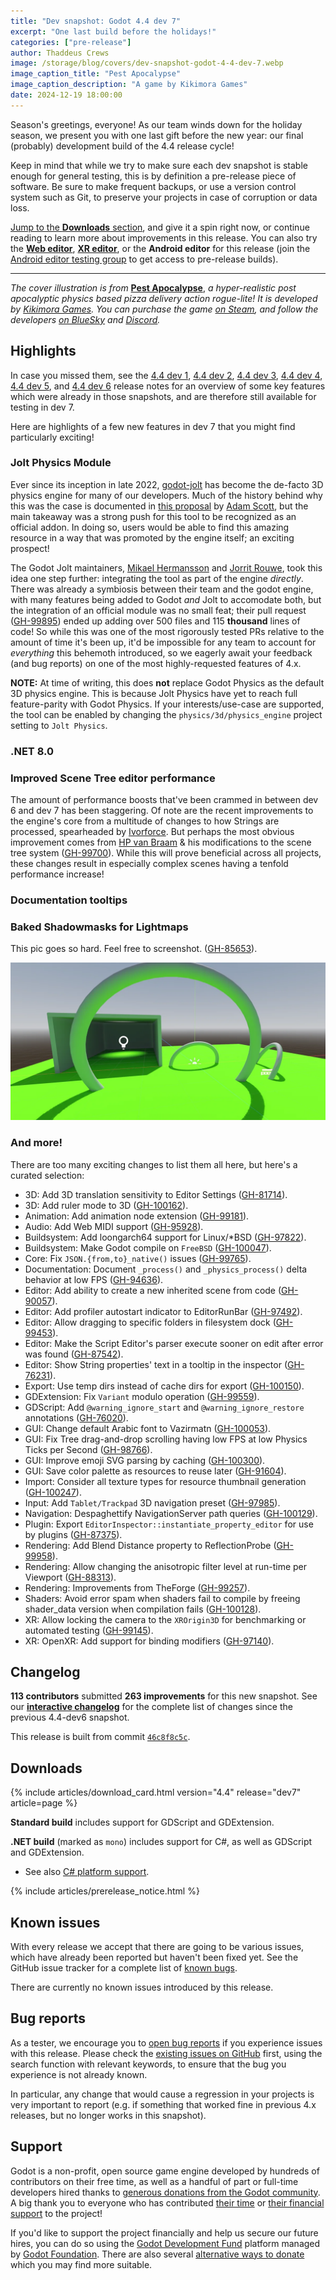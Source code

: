 ```yaml
---
title: "Dev snapshot: Godot 4.4 dev 7"
excerpt: "One last build before the holidays!"
categories: ["pre-release"]
author: Thaddeus Crews
image: /storage/blog/covers/dev-snapshot-godot-4-4-dev-7.webp
image_caption_title: "Pest Apocalypse"
image_caption_description: "A game by Kikimora Games"
date: 2024-12-19 18:00:00
---
```


Season's greetings, everyone! As our team winds down for the holiday season, we present you with one last gift before the new year: our final (probably) development build of the 4.4 release cycle!

Keep in mind that while we try to make sure each dev snapshot is stable enough for general testing, this is by
definition a pre-release piece of software. Be sure to make frequent backups, or use a version control system such as
Git, to preserve your projects in case of corruption or data loss.

[Jump to the **Downloads** section](#downloads), and give it a spin right now, or continue reading to learn more about improvements in this release. You can also try the [**Web editor**](https://editor.godotengine.org/releases/4.4.dev7/), [**XR editor**](https://www.meta.com/experiences/godot-game-engine/7713660705416473/), or the **Android editor** for this release (join the [Android editor testing group](https://groups.google.com/g/godot-testers) to get access to pre-release builds).

-----

*The cover illustration is from* [**Pest Apocalypse**](https://store.steampowered.com/app/2506810/Pest_Apocalypse/), *a hyper-realistic post apocalyptic physics based pizza delivery action rogue-lite! It is developed by [Kikimora Games](https://www.kikimora.games/). You can purchase the game [on Steam](https://store.steampowered.com/app/2506810/Pest_Apocalypse/), and follow the developers [on BlueSky](https://bsky.app/profile/kikimora.games) and [Discord](https://discord.com/invite/sSmGbJSa4E).*

## Highlights

In case you missed them, see the [4.4 dev 1](/article/dev-snapshot-godot-4-4-dev-1/), [4.4 dev 2](/article/dev-snapshot-godot-4-4-dev-2/),
[4.4 dev 3](/article/dev-snapshot-godot-4-4-dev-3/), [4.4 dev 4](/article/dev-snapshot-godot-4-4-dev-4/), [4.4 dev 5](/article/dev-snapshot-godot-4-4-dev-5/), and [4.4 dev 6](/article/dev-snapshot-godot-4-4-dev-6/) release notes for an overview of
some key features which were already in those snapshots, and are therefore still available for testing in dev 7.

Here are highlights of a few new features in dev 7 that you might find particularly exciting!

### Jolt Physics Module

Ever since its inception in late 2022, [godot-jolt](https://github.com/godot-jolt/godot-jolt) has become the de-facto 3D physics engine for many of our developers. Much of the history behind why this was the case is documented in [this proposal](https://github.com/godotengine/godot-proposals/issues/7308) by [Adam Scott](https://github.com/adamscott), but the main takeaway was a strong push for this tool to be recognized as an official addon. In doing so, users would be able to find this amazing resource in a way that was promoted by the engine itself; an exciting prospect!

The Godot Jolt maintainers, [Mikael Hermansson](https://github.com/mihe) and [Jorrit Rouwe](https://github.com/jrouwe), took this idea one step further: integrating the tool as part of the engine *directly*. There was already a symbiosis between their team and the godot engine, with many features being added to Godot *and* Jolt to accomodate both, but the integration of an official module was no small feat; their pull request ([GH-99895](https://github.com/godotengine/godot/pull/99895)) ended up adding over 500 files and 115 **thousand** lines of code! So while this was one of the most rigorously tested PRs relative to the amount of time it's been up, it'd be impossible for any team to account for *everything* this behemoth introduced, so we eagerly await your feedback (and bug reports) on one of the most highly-requested features of 4.x.

**NOTE:** At time of writing, this does **not** replace Godot Physics as the default 3D physics engine. This is because Jolt Physics have yet to reach full feature-parity with Godot Physics. If your interests/use-case are supported, the tool can be enabled by changing the `physics/3d/physics_engine` project setting to `Jolt Physics`.

### .NET 8.0



### Improved Scene Tree editor performance

The amount of performance boosts that've been crammed in between dev 6 and dev 7 has been staggering. Of note are the recent improvements to the engine's core from a multitude of changes to how Strings are processed, spearheaded by [Ivorforce](https://github.com/Ivorforce). But perhaps the most obvious improvement comes from [HP van Braam](https://github.com/godotengine/godot/pull/99700) & his modifications to the scene tree system ([GH-99700](https://github.com/godotengine/godot/pull/99700)). While this will prove beneficial across all projects, these changes result in especially complex scenes having a tenfold performance increase!

### Documentation tooltips



### Baked Shadowmasks for Lightmaps

This pic goes so hard. Feel free to screenshot. ([GH-85653](https://github.com/godotengine/godot/pull/85653)).

![Baked Lightmap](/storage/blog/dev-snapshot-godot-4-4-dev-7/shadowmask.webp)

### And more!

There are too many exciting changes to list them all here, but here's a curated selection:

- 3D: Add 3D translation sensitivity to Editor Settings ([GH-81714](https://github.com/godotengine/godot/pull/81714)).
- 3D: Add ruler mode to 3D ([GH-100162](https://github.com/godotengine/godot/pull/100162)).
- Animation: Add animation node extension ([GH-99181](https://github.com/godotengine/godot/pull/99181)).
- Audio: Add Web MIDI support ([GH-95928](https://github.com/godotengine/godot/pull/95928)).
- Buildsystem: Add loongarch64 support for Linux/*BSD ([GH-97822](https://github.com/godotengine/godot/pull/97822)).
- Buildsystem: Make Godot compile on `FreeBSD` ([GH-100047](https://github.com/godotengine/godot/pull/100047)).
- Core: Fix `JSON.{from,to}_native()` issues ([GH-99765](https://github.com/godotengine/godot/pull/99765)).
- Documentation: Document `_process()` and `_physics_process()` delta behavior at low FPS ([GH-94636](https://github.com/godotengine/godot/pull/94636)).
- Editor: Add ability to create a new inherited scene from code ([GH-90057](https://github.com/godotengine/godot/pull/90057)).
- Editor: Add profiler autostart indicator to EditorRunBar ([GH-97492](https://github.com/godotengine/godot/pull/97492)).
- Editor: Allow dragging to specific folders in filesystem dock ([GH-99453](https://github.com/godotengine/godot/pull/99453)).
- Editor: Make the Script Editor's parser execute sooner on edit after error was found ([GH-87542](https://github.com/godotengine/godot/pull/87542)).
- Editor: Show String properties' text in a tooltip in the inspector ([GH-76231](https://github.com/godotengine/godot/pull/76231)).
- Export: Use temp dirs instead of cache dirs for export ([GH-100150](https://github.com/godotengine/godot/pull/100150)).
- GDExtension: Fix `Variant` modulo operation ([GH-99559](https://github.com/godotengine/godot/pull/99559)).
- GDScript: Add `@warning_ignore_start` and `@warning_ignore_restore` annotations ([GH-76020](https://github.com/godotengine/godot/pull/76020)).
- GUI: Change default Arabic font to Vazirmatn ([GH-100053](https://github.com/godotengine/godot/pull/100053)).
- GUI: Fix Tree drag-and-drop scrolling having low FPS at low Physics Ticks per Second ([GH-98766](https://github.com/godotengine/godot/pull/98766)).
- GUI: Improve emoji SVG parsing by caching ([GH-100300](https://github.com/godotengine/godot/pull/100300)).
- GUI: Save color palette as resources to reuse later ([GH-91604](https://github.com/godotengine/godot/pull/91604)).
- Import: Consider all texture types for resource thumbnail generation ([GH-100247](https://github.com/godotengine/godot/pull/100247)).
- Input: Add `Tablet/Trackpad` 3D navigation preset ([GH-97985](https://github.com/godotengine/godot/pull/97985)).
- Navigation: Despaghettify NavigationServer path queries ([GH-100129](https://github.com/godotengine/godot/pull/100129)).
- Plugin: Export `EditorInspector::instantiate_property_editor` for use by plugins ([GH-87375](https://github.com/godotengine/godot/pull/87375)).
- Rendering: Add Blend Distance property to ReflectionProbe ([GH-99958](https://github.com/godotengine/godot/pull/99958)).
- Rendering: Allow changing the anisotropic filter level at run-time per Viewport ([GH-88313](https://github.com/godotengine/godot/pull/88313)).
- Rendering: Improvements from TheForge ([GH-99257](https://github.com/godotengine/godot/pull/99257)).
- Shaders: Avoid error spam when shaders fail to compile by freeing shader_data version when compilation fails ([GH-100128](https://github.com/godotengine/godot/pull/100128)).
- XR: Allow locking the camera to the `XROrigin3D` for benchmarking or automated testing ([GH-99145](https://github.com/godotengine/godot/pull/99145)).
- XR: OpenXR: Add support for binding modifiers ([GH-97140](https://github.com/godotengine/godot/pull/97140)).

## Changelog

**113 contributors** submitted **263 improvements** for this new snapshot. See our [**interactive changelog**](https://godotengine.github.io/godot-interactive-changelog/#4.4-dev7) for the complete list of changes since the previous 4.4-dev6 snapshot.

This release is built from commit [`46c8f8c5c`](https://github.com/godotengine/godot/commit/46c8f8c5c5874c7c56ea5b1384259de9402d3449).

## Downloads

{% include articles/download_card.html version="4.4" release="dev7" article=page %}

**Standard build** includes support for GDScript and GDExtension.

**.NET build** (marked as `mono`) includes support for C#, as well as GDScript and GDExtension.
- See also [C# platform support](https://docs.godotengine.org/en/latest/tutorials/scripting/c_sharp/index.html#c-platform-support).

{% include articles/prerelease_notice.html %}

## Known issues

With every release we accept that there are going to be various issues, which have already been reported but haven't been fixed yet. See the GitHub issue tracker for a complete list of [known bugs](https://github.com/godotengine/godot/issues?q=is%3Aissue+is%3Aopen+label%3Abug+).

There are currently no known issues introduced by this release.

## Bug reports

As a tester, we encourage you to [open bug reports](https://github.com/godotengine/godot/issues) if you experience issues with this release. Please check the [existing issues on GitHub](https://github.com/godotengine/godot/issues) first, using the search function with relevant keywords, to ensure that the bug you experience is not already known.

In particular, any change that would cause a regression in your projects is very important to report (e.g. if something that worked fine in previous 4.x releases, but no longer works in this snapshot).

## Support

Godot is a non-profit, open source game engine developed by hundreds of contributors on their free time, as well as a handful of part or full-time developers hired thanks to [generous donations from the Godot community](https://fund.godotengine.org/). A big thank you to everyone who has contributed [their time](https://github.com/godotengine/godot/blob/master/AUTHORS.md) or [their financial support](https://github.com/godotengine/godot/blob/master/DONORS.md) to the project!

If you'd like to support the project financially and help us secure our future hires, you can do so using the [Godot Development Fund](https://fund.godotengine.org/) platform managed by [Godot Foundation](https://godot.foundation/). There are also several [alternative ways to donate](/donate) which you may find more suitable.
